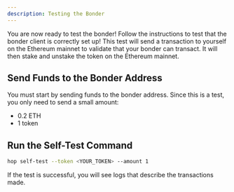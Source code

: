```yaml
---
description: Testing the Bonder
---
```


You are now ready to test the bonder! Follow the instructions to test that the bonder client is correctly set up! This test will send a transaction to yourself on the Ethereum mainnet to validate that your bonder can transact. It will then stake and unstake the token on the Ethereum mainnet.

## Send Funds to the Bonder Address

You must start by sending funds to the bonder address. Since this is a test, you only need to send a small amount:

* 0.2 ETH
* 1 token

## Run the Self-Test Command
```bash
hop self-test --token <YOUR_TOKEN> --amount 1
```

If the test is successful, you will see logs that describe the transactions made.